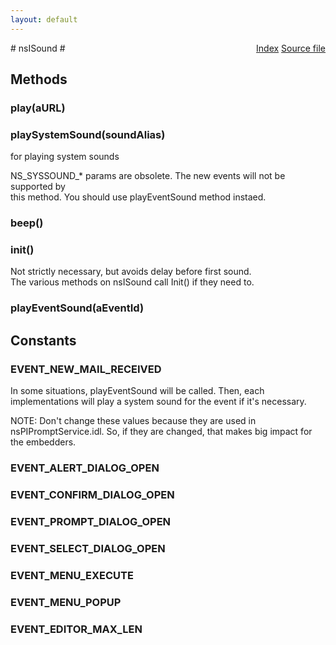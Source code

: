 ```yaml
---
layout: default
---
```

<div class='links' style='float:right'><a href="../index.html">Index</a>
<a href="http://dxr.mozilla.org/mozilla-central/source/widget/nsISound.idl">Source file</a>
</div>
# nsISound #

## Methods ##

### play(aURL) ###

### playSystemSound(soundAlias) ###
  
for playing system sounds  
  
NS_SYSSOUND_* params are obsolete. The new events will not be supported by  
this method.  You should use playEventSound method instaed.  
  

### beep() ###

### init() ###
  
Not strictly necessary, but avoids delay before first sound.  
The various methods on nsISound call Init() if they need to.  
  

### playEventSound(aEventId) ###

## Constants ##

### EVENT_NEW_MAIL_RECEIVED ###
  
In some situations, playEventSound will be called.  Then, each  
implementations will play a system sound for the event if it's necessary.  
  
NOTE: Don't change these values because they are used in  
nsPIPromptService.idl. So, if they are changed, that makes big impact for  
the embedders.  
  

### EVENT_ALERT_DIALOG_OPEN ###

### EVENT_CONFIRM_DIALOG_OPEN ###

### EVENT_PROMPT_DIALOG_OPEN ###

### EVENT_SELECT_DIALOG_OPEN ###

### EVENT_MENU_EXECUTE ###

### EVENT_MENU_POPUP ###

### EVENT_EDITOR_MAX_LEN ###
